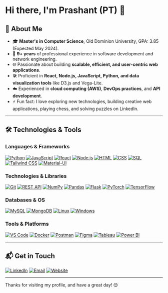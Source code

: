 # Hi there, I'm Prashant (PT) 👋

## 🚀 About Me

- 🎓 **Master's in Computer Science**, Old Dominion University, GPA: 3.85 (Expected May 2024).
- 💼 **9+ years** of professional experience in software development and network engineering.
- 🌐 Passionate about building **scalable, efficient, and user-centric web applications**.
- 🛠️ Proficient in **React, Node.js, JavaScript, Python, and data visualization tools** like D3.js and Vega-Lite.
- ☁️ Experienced in **cloud computing (AWS)**, **DevOps practices**, and **API development**.
- ⚡ Fun fact: I love exploring new technologies, building creative web applications, playing chess, and solving puzzles on LinkedIn.

---

## 🛠️ Technologies & Tools

### **Languages & Frameworks**
[![Python](https://img.shields.io/badge/Python-3776AB?logo=python&logoColor=fff)](https://www.python.org)
[![JavaScript](https://img.shields.io/badge/JavaScript-F7DF1E?logo=javascript&logoColor=000)](https://developer.mozilla.org/en-US/docs/Web/JavaScript)
[![React](https://img.shields.io/badge/React-61DAFB?logo=react&logoColor=000)](https://reactjs.org)
[![Node.js](https://img.shields.io/badge/Node.js-339933?logo=nodedotjs&logoColor=fff)](https://nodejs.org)
[![HTML](https://img.shields.io/badge/HTML-E34F26?logo=html5&logoColor=fff)](https://developer.mozilla.org/en-US/docs/Web/HTML)
[![CSS](https://img.shields.io/badge/CSS-1572B6?logo=css3&logoColor=fff)](https://developer.mozilla.org/en-US/docs/Web/CSS)
[![SQL](https://img.shields.io/badge/SQL-4479A1?logo=mysql&logoColor=fff)](https://www.mysql.com)
[![Tailwind CSS](https://img.shields.io/badge/Tailwind%20CSS-06B6D4?logo=tailwindcss&logoColor=fff)](https://tailwindcss.com)
[![Material-UI](https://img.shields.io/badge/Material%20UI-0081CB?logo=materialui&logoColor=fff)](https://mui.com)

### **Technologies & Libraries**
[![Git](https://img.shields.io/badge/Git-F05032?logo=git&logoColor=fff)](https://git-scm.com)
[![REST API](https://img.shields.io/badge/REST%20API-FF6F61?logo=rest&logoColor=fff)](https://en.wikipedia.org/wiki/Representational_state_transfer)
[![NumPy](https://img.shields.io/badge/NumPy-013243?logo=numpy&logoColor=fff)](https://numpy.org)
[![Pandas](https://img.shields.io/badge/Pandas-150458?logo=pandas&logoColor=fff)](https://pandas.pydata.org)
[![Flask](https://img.shields.io/badge/Flask-000000?logo=flask&logoColor=fff)](https://flask.palletsprojects.com)
[![PyTorch](https://img.shields.io/badge/PyTorch-EE4C2C?logo=pytorch&logoColor=fff)](https://pytorch.org)
[![TensorFlow](https://img.shields.io/badge/TensorFlow-FF6F00?logo=tensorflow&logoColor=fff)](https://www.tensorflow.org)

### **Databases & OS**
[![MySQL](https://img.shields.io/badge/MySQL-4479A1?logo=mysql&logoColor=fff)](https://www.mysql.com)
[![MongoDB](https://img.shields.io/badge/MongoDB-47A248?logo=mongodb&logoColor=fff)](https://www.mongodb.com)
[![Linux](https://img.shields.io/badge/Linux-FCC624?logo=linux&logoColor=000)](https://www.linux.org)
[![Windows](https://img.shields.io/badge/Windows-0078D6?logo=windows&logoColor=fff)](https://www.microsoft.com/windows)

### **Tools & Platforms**
[![VS Code](https://img.shields.io/badge/VS%20Code-007ACC?logo=visualstudiocode&logoColor=fff)](https://code.visualstudio.com)
[![Docker](https://img.shields.io/badge/Docker-2496ED?logo=docker&logoColor=fff)](https://www.docker.com)
[![Postman](https://img.shields.io/badge/Postman-FF6C37?logo=postman&logoColor=fff)](https://www.postman.com)
[![Figma](https://img.shields.io/badge/Figma-F24E1E?logo=figma&logoColor=fff)](https://www.figma.com)
[![Tableau](https://img.shields.io/badge/Tableau-E97627?logo=tableau&logoColor=fff)](https://www.tableau.com)
[![Power BI](https://img.shields.io/badge/Power%20BI-F2C811?logo=powerbi&logoColor=000)](https://powerbi.microsoft.com)


---

## 📬 Get in Touch

[![LinkedIn](https://img.shields.io/badge/-LinkedIn-blue?style=flat&logo=linkedin&logoColor=white)](https://linkedin.com/in/Badjedi04)
[![Email](https://img.shields.io/badge/-Email-D14836?style=flat&logo=gmail&logoColor=white)](mailto:tomar.p@aol.com)
[![Website](https://img.shields.io/badge/-Website-00A98F?style=flat&logo=internet-explorer&logoColor=white)](https://badjedi04.github.io)

---

Thanks for visiting my profile, and have a great day! 😊
